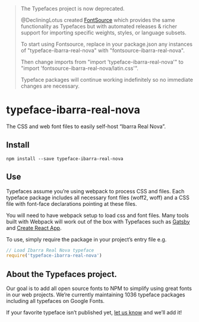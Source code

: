 >The Typefaces project is now deprecated.
>
>@DecliningLotus created
[FontSource](https://github.com/fontsource/fontsource) which provides the
same functionality as Typefaces but with automated releases & richer
support for importing specific weights, styles, or language subsets.
>
>To start using Fontsource, replace in your package.json any instances of
"typeface-ibarra-real-nova" with "fontsource-ibarra-real-nova".
>
> Then change imports from "import 'typeface-ibarra-real-nova'" to "import 'fontsource-ibarra-real-nova/latin.css'".
>
>Typeface packages will continue working indefinitely so no immediate
>changes are necessary.

# typeface-ibarra-real-nova

The CSS and web font files to easily self-host “Ibarra Real Nova”.

## Install

`npm install --save typeface-ibarra-real-nova`

## Use

Typefaces assume you’re using webpack to process CSS and files. Each typeface
package includes all necessary font files (woff2, woff) and a CSS file with
font-face declarations pointing at these files.

You will need to have webpack setup to load css and font files. Many tools built
with Webpack will work out of the box with Typefaces such as [Gatsby](https://github.com/gatsbyjs/gatsby)
and [Create React App](https://github.com/facebookincubator/create-react-app).

To use, simply require the package in your project’s entry file e.g.

```javascript
// Load Ibarra Real Nova typeface
require('typeface-ibarra-real-nova')
```

## About the Typefaces project.

Our goal is to add all open source fonts to NPM to simplify using great fonts in
our web projects. We’re currently maintaining 1036 typeface packages
including all typefaces on Google Fonts.

If your favorite typeface isn’t published yet, [let us know](https://github.com/KyleAMathews/typefaces)
and we’ll add it!
